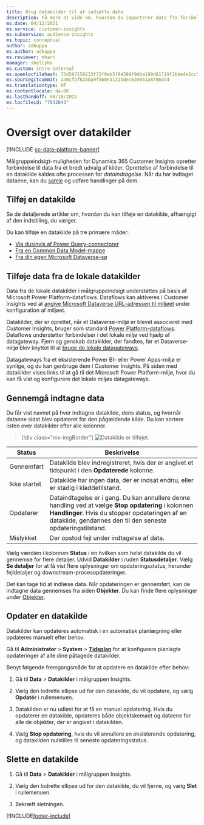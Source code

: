 ```yaml
---
title: Brug datakilder til at indsætte data
description: Få mere at vide om, hvordan du importerer data fra forskellige kilder.
ms.date: 04/12/2021
ms.service: customer-insights
ms.subservice: audience-insights
ms.topic: conceptual
author: adkuppa
ms.author: adkuppa
ms.reviewer: mhart
manager: shellyha
ms.custom: intro-internal
ms.openlocfilehash: 75d597158233f75f0eb5f94389f9dba199d81719f2bbe4e5cc58d2a3afc7dcf8
ms.sourcegitcommit: aa0cfbf6240a9f560e3131bdec63e051a8786dd4
ms.translationtype: HT
ms.contentlocale: da-DK
ms.lasthandoff: 08/10/2021
ms.locfileid: "7032843"
---
```

# <a name="data-sources-overview"></a>Oversigt over datakilder

[!INCLUDE [cc-data-platform-banner](../includes/cc-data-platform-banner.md)]

Målgruppeindsigt-muligheden for Dynamics 365 Customer Insights opretter forbindelse til data fra et bredt udvalg af kilder. Oprettelse af forbindelse til en datakilde kaldes ofte processen for *dataindtagelse*. Når du har indtaget dataene, kan du [samle](data-unification.md) og udføre handlinger på dem.

## <a name="add-a-data-source"></a>Tilføj en datakilde

Se de detaljerede artikler om, hvordan du kan tilføje en datakilde, afhængigt af den indstilling, du vælger.

Du kan tilføje en datakilde på tre primære måder:

- [Via dusinvis af Power Query-connectorer](connect-power-query.md)
- [Fra en Common Data Model-mappe](connect-common-data-model.md)
- [Fra din egen Microsoft Dataverse-sø](connect-dataverse-managed-lake.md)

## <a name="add-data-from-on-premises-data-sources"></a>Tilføje data fra de lokale datakilder

Data fra de lokale datakilder i målgruppeindsigt understøttes på basis af Microsoft Power Platform-dataflows. Dataflows kan aktiveres i Customer Insights ved at [angive Microsoft Dataverse URL-adressen til miljøet](get-started-paid.md) under konfiguration af miljøet.

Datakilder, der er oprettet, når et Dataverse-miljø er blevet associeret med Customer Insights, bruger som standard [Power Platform-dataflows](/power-query/dataflows/overview-dataflows-across-power-platform-dynamics-365). Dataflows understøtter forbindelser i det lokale miljø ved hjælp af datagateway. Fjern og genskab datakilder, der fandtes, før et Dataverse-miljø blev knyttet til at [bruge de lokale datagateways](/data-integration/gateway/service-gateway-app).

Datagateways fra et eksisterende Power BI- eller Power Apps-miljø er synlige, og du kan genbruge dem i Customer Insights. På siden med datakilder vises links til at gå til det Microsoft Power Platform-miljø, hvor du kan få vist og konfigurere det lokale miljøs datagateways.

## <a name="review-ingested-data"></a>Gennemgå indtagne data

Du får vist navnet på hver indtagne datakilde, dens status, og hvornår dataene sidst blev opdateret for den pågældende kilde. Du kan sortere listen over datakilder efter alle kolonner.

> [!div class="mx-imgBorder"]
> ![Datakilde er tilføjet.](media/configure-data-datasource-added.png "Tilføjet datakilde")

|Status  |Beskrivelse  |
|---------|---------|
|Gennemført   |Datakilde blev indregistreret, hvis der er angivet et tidspunkt i den **Opdaterede** kolonne.
|Ikke startet   |Datakilde har ingen data, der er indsat endnu, eller er stadig i kladdetilstand.         |
|Opdaterer    |Dataindtagelse er i gang. Du kan annullere denne handling ved at vælge **Stop opdatering** i kolonnen **Handlinger**. Hvis du stopper opdateringen af en datakilde, gendannes den til den seneste opdateringstilstand.       |
|Mislykket     |Der opstod fejl under indtagelse af data.         |

Vælg værdien i kolonnen **Status** i en hvilken som helst datakilde du vil gennemse for flere detaljer. Udvid **Datakilder** i ruden **Statusdetaljer**. Vælg **Se detaljer** for at få vist flere oplysninger om opdateringsstatus, herunder fejldetaljer og downstream-procesopdateringer.

Det kan tage tid at indlæse data. Når opdateringen er gennemført, kan de indtagne data gennemses fra siden **Objekter**. Du kan finde flere oplysninger under [Objekter](entities.md).

## <a name="refresh-a-data-source"></a>Opdater en datakilde

Datakilder kan opdateres automatisk i en automatisk planlægning eller opdateres manuelt efter behov. 

Gå til **Administrator** > **System** > [**Tidsplan**](system.md#schedule-tab) for at konfigurere planlagte opdateringer af alle dine påtagede datakilder.

Benyt følgende fremgangsmåde for at opdatere en datakilde efter behov:

1. Gå til **Data** > **Datakilder** i målgruppen Insights.

2. Vælg den lodrette ellipse ud for den datakilde, du vil opdatere, og vælg **Opdatér** i rullemenuen.

3. Datakilden er nu udløst for at få en manuel opdatering. Hvis du opdaterer en datakilde, opdateres både objektskemaet og dataene for alle de objekter, der er angivet i datakilden.

4. Vælg **Stop opdatering**, hvis du vil annullere en eksisterende opdatering, og datakilden nulstilles til seneste opdateringsstatus.

## <a name="delete-a-data-source"></a>Slette en datakilde

1. Gå til **Data** > **Datakilder** i målgruppen Insights.

2. Vælg den lodrette ellipse ud for den datakilde, du vil fjerne, og vælg **Slet** i rullemenuen.

3. Bekræft sletningen.


[!INCLUDE[footer-include](../includes/footer-banner.md)]
